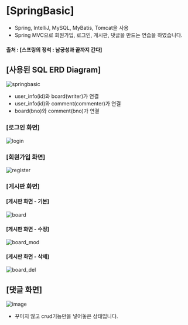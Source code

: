 # [SpringBasic]

- Spring, IntelliJ, MySQL, MyBatis, Tomcat을 사용
- Spring MVC으로 회원가입, 로그인, 게시판, 댓글을 만드는 연습을 하였습니다.
#### 출처 : [스프링의 정석 : 남궁성과 끝까지 간다]


## [사용된 SQL ERD Diagram]

![springbasic](https://user-images.githubusercontent.com/96456838/182907928-f6cc990e-b296-4c15-9b51-8f6fd3ee15c4.png)


- user_info(id)와 board(writer)가 연결
- user_info(id)와 comment(commenter)가 연결
- board(bno)와 comment(bno)가 연결

### [로그인 화면]
![login](https://user-images.githubusercontent.com/96456838/182909500-c8868771-ce76-4455-98cc-bc9c3387a1b1.png)


### [회원가입 화면]
![register](https://user-images.githubusercontent.com/96456838/182910037-f3ea7670-67d8-41db-a386-fb3aa6c7622f.png)

### [게시판 화면]
#### [게시판 화면 - 기본]
![board](https://user-images.githubusercontent.com/96456838/182910920-65321feb-3cdd-4a62-b8c5-4667b0a78c61.png)

#### [게시판 화면 - 수정]
![board_mod](https://user-images.githubusercontent.com/96456838/182910957-a290edf1-566d-4a37-a35a-0d55e1136205.png)

#### [게시판 화면 - 삭제]
![board_del](https://user-images.githubusercontent.com/96456838/182910982-dfb32b1f-9aae-4fd5-9229-12bbca12cb27.png)

## [댓글 화면]
![image](https://user-images.githubusercontent.com/96456838/182912447-2c828fc0-5406-4709-ab1b-0819d9c0ad07.png)

- 꾸미지 않고 crud기능만을 넣어놓은 상태입니다.
